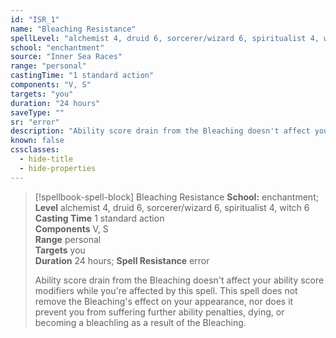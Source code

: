 ```yaml
---
id: "ISR_1"
name: "Bleaching Resistance"
spellLevel: "alchemist 4, druid 6, sorcerer/wizard 6, spiritualist 4, witch 6"
school: "enchantment"
source: "Inner Sea Races"
range: "personal"
castingTime: "1 standard action"
components: "V, S"
targets: "you"
duration: "24 hours"
saveType: ""
sr: "error"
description: "Ability score drain from the Bleaching doesn't affect your ability score modifiers while you're affected by this spell. This spell does not remove the Bleaching's effect on your appearance, nor does it prevent you from suffering further ability penalties, dying, or becoming a bleachling as a result of the Bleaching."
known: false
cssclasses:
  - hide-title
  - hide-properties
---
```


> [!spellbook-spell-block] Bleaching Resistance
> **School:** enchantment; **Level** alchemist 4, druid 6, sorcerer/wizard 6, spiritualist 4, witch 6
> **Casting Time** 1 standard action  
> **Components** V, S  
> **Range** personal  
> **Targets** you  
> **Duration** 24 hours; **Spell Resistance** error
> 
> Ability score drain from the Bleaching doesn't affect your ability score modifiers while you're affected by this spell. This spell does not remove the Bleaching's effect on your appearance, nor does it prevent you from suffering further ability penalties, dying, or becoming a bleachling as a result of the Bleaching.